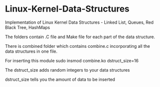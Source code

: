 # Linux-Kernel-Data-Structures
Implementation of Linux Kernel Data Structures - Linked List, Queues, Red Black Tree, HashMaps

The folders contain .C file and Make file for each part of the data structure.


There is combined folder which contains combine.c incorporating all the data structures in one file. 

For inserting this module
sudo insmod combine.ko dstruct_size=16

The dstruct_size adds random integers to your data structures

dstruct_size tells you the amount of data to be inserted
